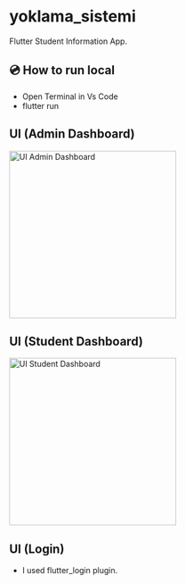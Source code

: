 # yoklama_sistemi

Flutter Student Information App.


## 💿 How to run local

- Open Terminal in Vs Code
- flutter run

## UI (Admin Dashboard)
<img src="https://user-images.githubusercontent.com/68778235/121813316-3311a880-cc74-11eb-94dd-d4ab7516d703.png" alt="UI Admin Dashboard" width="300"/>

## UI (Student Dashboard)

<img src="https://user-images.githubusercontent.com/68778235/121813381-79ff9e00-cc74-11eb-8c5a-73841992ead0.png" alt="UI Student Dashboard" width="300"/>

## UI (Login)

- I used flutter_login plugin.
